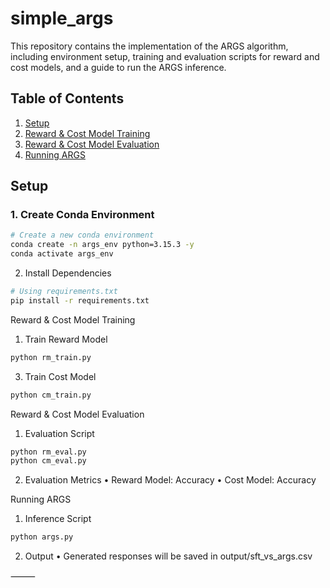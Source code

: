 # simple_args

This repository contains the implementation of the ARGS algorithm, including environment setup, training and evaluation scripts for reward and cost models, and a guide to run the ARGS inference.

## Table of Contents

1. [Setup](#setup)
2. [Reward & Cost Model Training](#reward--cost-model-training)
3. [Reward & Cost Model Evaluation](#reward--cost-model-evaluation)
4. [Running ARGS](#running-args)

## Setup

### 1. Create Conda Environment

```bash
# Create a new conda environment
conda create -n args_env python=3.15.3 -y
conda activate args_env
```

2. Install Dependencies

```bash
# Using requirements.txt
pip install -r requirements.txt
```



Reward & Cost Model Training

1. Train Reward Model

```bash
python rm_train.py 
```

3. Train Cost Model

```bash
python cm_train.py
```

Reward & Cost Model Evaluation

1. Evaluation Script

```bash
python rm_eval.py
python cm_eval.py
```

2. Evaluation Metrics
	•	Reward Model: Accuracy
	•	Cost Model: Accuracy

Running ARGS

1. Inference Script

```bash
python args.py
```

2. Output
	•	Generated responses will be saved in output/sft_vs_args.csv

⸻



